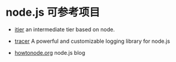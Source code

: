 # node.js 可参考项目

* [itier](https://github.com/xianbei/itier) an intermediate tier based on node.

* [tracer](https://github.com/baryon/tracer) A powerful and customizable logging library for node.js

* [howtonode.org](https://github.com/creationix/howtonode.org) node.js blog
